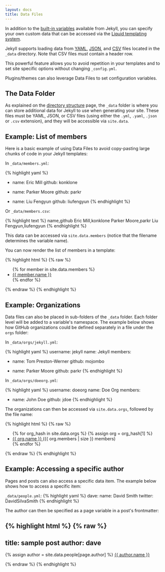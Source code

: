 ```yaml
---
layout: docs
title: Data Files
---
```


In addition to the [built-in variables](../variables/) available from Jekyll,
you can specify your own custom data that can be accessed via the [Liquid
templating system](https://wiki.github.com/shopify/liquid/liquid-for-designers).

Jekyll supports loading data from [YAML](http://yaml.org/), [JSON](http://www.json.org/),
and [CSV](https://en.wikipedia.org/wiki/Comma-separated_values) files located in the `_data` directory.
Note that CSV files *must* contain a header row.

This powerful feature allows you to avoid repetition in your templates and to
set site specific options without changing `_config.yml`.

Plugins/themes can also leverage Data Files to set configuration variables.

## The Data Folder

As explained on the [directory structure](../structure/) page, the `_data`
folder is where you can store additional data for Jekyll to use when generating
your site. These files must be YAML, JSON, or CSV files (using either
the `.yml`, `.yaml`, `.json` or `.csv` extension), and they will be
accessible via `site.data`.

## Example: List of members

Here is a basic example of using Data Files to avoid copy-pasting large chunks
of code in your Jekyll templates:

In `_data/members.yml`:

{% highlight yaml %}
- name: Eric Mill
  github: konklone

- name: Parker Moore
  github: parkr

- name: Liu Fengyun
  github: liufengyun
{% endhighlight %}

Or `_data/members.csv`:

{% highlight text %}
name,github
Eric Mill,konklone
Parker Moore,parkr
Liu Fengyun,liufengyun
{% endhighlight %}

This data can be accessed via `site.data.members` (notice that the filename
determines the variable name).

You can now render the list of members in a template:

{% highlight html %}
{% raw %}
<ul>
{% for member in site.data.members %}
  <li>
    <a href="https://github.com/{{ member.github }}">
      {{ member.name }}
    </a>
  </li>
{% endfor %}
</ul>
{% endraw %}
{% endhighlight %}

## Example: Organizations

Data files can also be placed in sub-folders of the `_data` folder. Each folder
level will be added to a variable's namespace. The example below shows how
GitHub organizations could be defined separately in a file under the `orgs`
folder:

In `_data/orgs/jekyll.yml`:

{% highlight yaml %}
username: jekyll
name: Jekyll
members:
  - name: Tom Preston-Werner
    github: mojombo

  - name: Parker Moore
    github: parkr
{% endhighlight %}

In `_data/orgs/doeorg.yml`:

{% highlight yaml %}
username: doeorg
name: Doe Org
members:
  - name: John Doe
    github: jdoe
{% endhighlight %}

The organizations can then be accessed via `site.data.orgs`, followed by the
file name:

{% highlight html %}
{% raw %}
<ul>
{% for org_hash in site.data.orgs %}
{% assign org = org_hash[1] %}
  <li>
    <a href="https://github.com/{{ org.username }}">
      {{ org.name }}
    </a>
    ({{ org.members | size }} members)
  </li>
{% endfor %}
</ul>
{% endraw %}
{% endhighlight %}

## Example: Accessing a specific author

Pages and posts can also access a specific data item. The example below shows how to access a specific item:

`_data/people.yml`:
{% highlight yaml %}
dave:
    name: David Smith
    twitter: DavidSilvaSmith
{% endhighlight %}

The author can then be specified as a page variable in a post's frontmatter:

{% highlight html %}
{% raw %}
---
title: sample post
author: dave
---

{% assign author = site.data.people[page.author] %}
<a rel="author"
  href="{{ author.twitter }}"
  title="{{ author.name }}">
    {{ author.name }}
</a>

{% endraw %}
{% endhighlight %}
